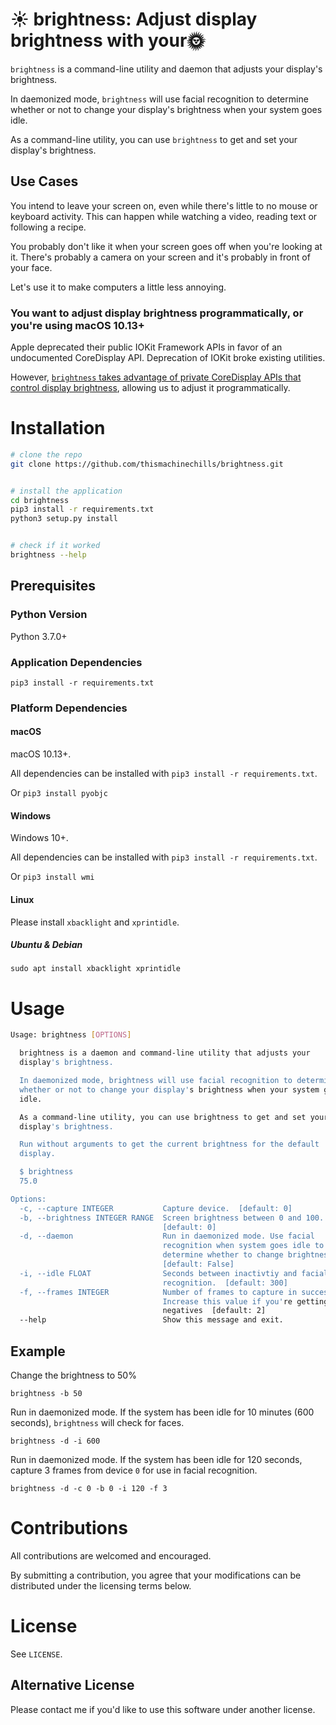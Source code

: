 # ☀ brightness: Adjust display brightness with your🌞

`brightness` is a command-line utility and daemon that adjusts your display's brightness.

In daemonized mode, `brightness` will use facial recognition to determine whether or not to change your display's brightness when your system goes idle.

As a command-line utility, you can use `brightness` to get and set your display's brightness.

## Use Cases

You intend to leave your screen on, even while there's little to no mouse or keyboard activity.  This can happen while watching a video, reading text or following a recipe. 

You probably don't like it when your screen goes off when you're looking at it. There's probably a camera on your screen and it's probably in front of your face.

Let's use it to make computers a little less annoying.

### You want to adjust display brightness programmatically, or you're using macOS 10.13+

Apple deprecated their public IOKit Framework APIs in favor of an undocumented CoreDisplay API. Deprecation of IOKit broke existing utilities.

However, [`brightness` takes advantage of private CoreDisplay APIs that control display brightness](https://alexdelorenzo.me/programming/2018/08/12/reverse_engineering_private_apple_apis.html), allowing us to adjust it programmatically.

# Installation

```bash
# clone the repo
git clone https://github.com/thismachinechills/brightness.git


# install the application
cd brightness
pip3 install -r requirements.txt
python3 setup.py install


# check if it worked
brightness --help
```


## Prerequisites

### Python Version
Python 3.7.0+


### Application Dependencies
`pip3 install -r requirements.txt`


### Platform Dependencies

#### macOS

macOS 10.13+. 

All dependencies can be installed with `pip3 install -r requirements.txt`.

Or
`pip3 install pyobjc`

#### Windows
Windows 10+. 

All dependencies can be installed with `pip3 install -r requirements.txt`.

Or `pip3 install wmi`

#### Linux
Please install `xbacklight` and `xprintidle`.

##### Ubuntu & Debian
`sudo apt install xbacklight xprintidle`


# Usage

```bash
Usage: brightness [OPTIONS]

  brightness is a daemon and command-line utility that adjusts your
  display's brightness.

  In daemonized mode, brightness will use facial recognition to determine
  whether or not to change your display's brightness when your system goes
  idle.

  As a command-line utility, you can use brightness to get and set your
  display's brightness.

  Run without arguments to get the current brightness for the default
  display.

  $ brightness
  75.0

Options:
  -c, --capture INTEGER           Capture device.  [default: 0]
  -b, --brightness INTEGER RANGE  Screen brightness between 0 and 100.
                                  [default: 0]
  -d, --daemon                    Run in daemonized mode. Use facial
                                  recognition when system goes idle to
                                  determine whether to change brightness.
                                  [default: False]
  -i, --idle FLOAT                Seconds between inactivtiy and facial
                                  recognition.  [default: 300]
  -f, --frames INTEGER            Number of frames to capture in succession.
                                  Increase this value if you're getting false
                                  negatives  [default: 2]
  --help                          Show this message and exit.
```

## Example

Change the brightness to 50%

`brightness -b 50`

Run in daemonized mode. If the system has been idle for 10 minutes (600 seconds), `brightness` will check for faces.

`brightness -d -i 600`

Run in daemonized mode. If the system has been idle for 120 seconds, capture 3 frames from device `0` for use in facial recognition.

`brightness -d -c 0 -b 0 -i 120 -f 3`




# Contributions
All contributions are welcomed and encouraged. 

By submitting a contribution, you agree that your modifications can be distributed under the licensing terms below.

# License
See `LICENSE`.
 
## Alternative License
Please contact me if you'd like to use this software under another license.

